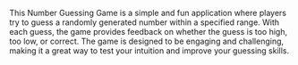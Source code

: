 This Number Guessing Game is a simple and fun application where players try to guess a randomly generated number within a specified range. With each guess, the game provides feedback on whether the guess is too high, too low, or correct. The game is designed to be engaging and challenging, making it a great way to test your intuition and improve your guessing skills.
